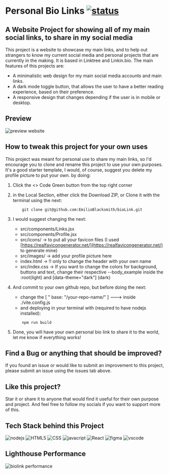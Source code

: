 # Personal Bio Links [![status](https://img.shields.io/website-up-down-green-red/http/emilioblacksmith.github.io.svg)](https://emilioblacksmith.github.io/bioLink/)

## A Website Project for showing all of my main social links, to share in my social media

This project is a website to showcase my main links, and to help out strangers to know my current social media and personal projects that are currently in the making. It is based in Linktree and Linkin.bio. The main features of this projects are:

* A minimalistic web design for my main social media accounts and main links.
* A dark mode toggle button, that allows the user to have a better reading experience, based on their preference.
* A responsive design that changes depending if the user is in mobile or desktop.

## Preview
![preview website](https://github.com/EmilioBlacksmith/bioLink/assets/71019624/7aabc4e6-1c7f-4634-96c9-9c4229156f75)

## How to tweak this project for your own uses

This project was meant for personal use to share my main links, so I'd encourage you to clone and rename this project to use your own purposes. It's a good starter template, I would, of course, suggest you delete my profile picture to put your own. by doing:

1. Click the <> Code Green button from the top right corner
2. in the Local Section, either click the Download ZIP, or Clone it with the terminal using the next:

    ```shell
        git clone git@github.com:EmilioBlacksmith/bioLink.git
    ```

3. I would suggest changing the next:
    * src/components/Links.jsx
    * src/components/Profile.jsx
    * src/icons/ -> to put all your favicon files (I used [https://realfavicongenerator.net/](https://realfavicongenerator.net/) to generate mine)
    * src/images/ -> add your profile picture here
    * index.html -> !! only to change the header with your own name
    * src/index.css -> If you want to change the colors for background, buttons and text, change their respective --body_example inside the :root(light) and [data-theme="dark"] (dark)
4. And commit to your own github repo, but before doing the next:
    * change the [ " base: "/your-repo-name/" ] ---> inside ./vite.config.js
    * and deploying in your terminal with (required to have nodejs installed):

    ```shell
        npm run build
    ```

5. Done, you will have your own personal bio link to share it to the world, let me know if everything works!

## Find a Bug or anything that should be improved?

If you found an issue or would like to submit an improvement to this project, please submit an issue using the issues tab above.

## Like this project?

Star it or share it to anyone that would find it useful for their own purpose and project. And feel free to follow my socials if you want to support more of this.

## Tech Stack behind this Project

![nodejs](https://img.shields.io/badge/Node.js-43853D?style=for-the-badge&logo=node.js&logoColor=white) ![HTML5](https://img.shields.io/badge/HTML5-E34F26?style=for-the-badge&logo=html5&logoColor=white) ![CSS](https://img.shields.io/badge/CSS3-1572B6?style=for-the-badge&logo=css3&logoColor=white) ![javacript](https://img.shields.io/badge/JavaScript-323330?style=for-the-badge&logo=javascript&logoColor=F7DF1E) ![React](https://img.shields.io/badge/React-20232A?style=for-the-badge&logo=react&logoColor=61DAFB) ![figma](https://img.shields.io/badge/Figma-F24E1E?style=for-the-badge&logo=figma&logoColor=white) ![vscode](https://img.shields.io/badge/Visual_Studio_Code-0078D4?style=for-the-badge&logo=visual%20studio%20code&logoColor=white)

## Lighthouse Performance
![biolink performance](https://github.com/EmilioBlacksmith/bioLink/assets/71019624/9f9c68d2-193f-4fca-beb9-75ac29977f2e)
